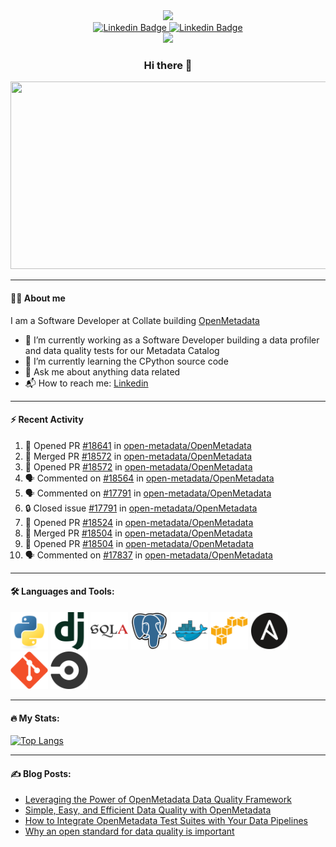 <div id="header" align="center">
  <img src="https://media.giphy.com/media/5eLDrEaRGHegx2FeF2/giphy.gif" width="100"/>
</div>
<div id="badges" align="center">
  <a href="https://www.linkedin.com/in/teddycrepineau/">
    <img src="https://shields.io/badge/Linkedin-blue?logo=linkedin&logoColor=white&style=for-the-badge" alt="Linkedin Badge"/>
  </a>
  <a href="https://medium.com/@teddycrpineau">
    <img src="https://shields.io/badge/Medium-black?logo=medium&logoColor=white&style=for-the-badge" alt="Linkedin Badge"/>
  </a>
</div>
<div align="center">
  <img src="https://komarev.com/ghpvc/?username=TeddyCr&color=blue&style=flat-square" />
</div>

<h3 align="center">
Hi there 👋
</h3>
<div align="center">
  <img src="https://media.giphy.com/media/L8K62iTDkzGX6/giphy.gif" width="600" height="300"/>
</div>

---

#### :technologist: About me
I am a Software Developer at Collate building <a href="https://open-metadata.org"/>OpenMetadata</a>
- 🔭 I’m currently working as a Software Developer building a data profiler and data quality tests for our Metadata Catalog
- 🐍 I’m currently learning the CPython source code
- 💬 Ask me about anything data related
- 📬 How to reach me: [Linkedin](https://shields.io/badge/Linkedin-blue?logo=linkedin&logoColor=white&style=for-the-badge)

---

#### ⚡️ Recent Activity
<!--START_SECTION:activity-->
1. 💪 Opened PR [#18641](https://github.com/open-metadata/OpenMetadata/pull/18641) in [open-metadata/OpenMetadata](https://github.com/open-metadata/OpenMetadata)
2. 🎉 Merged PR [#18572](https://github.com/open-metadata/OpenMetadata/pull/18572) in [open-metadata/OpenMetadata](https://github.com/open-metadata/OpenMetadata)
3. 💪 Opened PR [#18572](https://github.com/open-metadata/OpenMetadata/pull/18572) in [open-metadata/OpenMetadata](https://github.com/open-metadata/OpenMetadata)
4. 🗣 Commented on [#18564](https://github.com/open-metadata/OpenMetadata/pull/18564#issuecomment-2466187977) in [open-metadata/OpenMetadata](https://github.com/open-metadata/OpenMetadata)
5. 🗣 Commented on [#17791](https://github.com/open-metadata/OpenMetadata/issues/17791#issuecomment-2462359594) in [open-metadata/OpenMetadata](https://github.com/open-metadata/OpenMetadata)
6. 🔒 Closed issue [#17791](https://github.com/open-metadata/OpenMetadata/issues/17791) in [open-metadata/OpenMetadata](https://github.com/open-metadata/OpenMetadata)
7. 💪 Opened PR [#18524](https://github.com/open-metadata/OpenMetadata/pull/18524) in [open-metadata/OpenMetadata](https://github.com/open-metadata/OpenMetadata)
8. 🎉 Merged PR [#18504](https://github.com/open-metadata/OpenMetadata/pull/18504) in [open-metadata/OpenMetadata](https://github.com/open-metadata/OpenMetadata)
9. 💪 Opened PR [#18504](https://github.com/open-metadata/OpenMetadata/pull/18504) in [open-metadata/OpenMetadata](https://github.com/open-metadata/OpenMetadata)
10. 🗣 Commented on [#17837](https://github.com/open-metadata/OpenMetadata/pull/17837#issuecomment-2454520695) in [open-metadata/OpenMetadata](https://github.com/open-metadata/OpenMetadata)
<!--END_SECTION:activity-->

---

#### :hammer_and_wrench: Languages and Tools:
<div>
   <img src="https://github.com/devicons/devicon/blob/master/icons/python/python-original.svg" width="60" height="60"/>
   <img src="https://github.com/devicons/devicon/blob/master/icons/django/django-plain.svg" width="60" height="60"/>
   <img src="https://github.com/devicons/devicon/blob/master/icons/sqlalchemy/sqlalchemy-original.svg" width="60" height="60"/>
   <img src="https://github.com/devicons/devicon/blob/master/icons/postgresql/postgresql-original.svg" width="60" height="60"/>
   <img src="https://github.com/devicons/devicon/blob/master/icons/docker/docker-original.svg" width="60" height="60"/>
   <img src="https://github.com/devicons/devicon/blob/master/icons/amazonwebservices/amazonwebservices-original.svg" width="60" height="60"/>
   <img src="https://github.com/devicons/devicon/blob/master/icons/ansible/ansible-original.svg" width="60" height="60"/>
   <img src="https://github.com/devicons/devicon/blob/master/icons/git/git-original.svg" width="60" height="60"/>
   <img src="https://github.com/devicons/devicon/blob/master/icons/circleci/circleci-plain.svg" width="60" height="60"/>
</div>

---

#### 🔥 My Stats:
[![Top Langs](https://github-readme-stats.vercel.app/api/top-langs/?username=TeddyCr&layout=compact&hide=javascript,html,css)](https://github.com/anuraghazra/github-readme-stats)

---

#### ✍️ Blog Posts:
<!-- BLOG-POST-LIST:START -->
- [Leveraging the Power of OpenMetadata Data Quality Framework](https://blog.open-metadata.org/leveraging-the-power-of-openmetadata-data-quality-framework-385ba2d8eaf?source=rss-16e0670af08f------2)
- [Simple, Easy, and Efficient Data Quality with OpenMetadata](https://blog.open-metadata.org/simple-easy-and-efficient-data-quality-with-openmetadata-1c4e7d329364?source=rss-16e0670af08f------2)
- [How to Integrate OpenMetadata Test Suites with Your Data Pipelines](https://blog.open-metadata.org/how-to-integrate-openmetadata-test-suites-with-your-data-pipelines-d83fb55fa494?source=rss-16e0670af08f------2)
- [Why an open standard for data quality is important](https://blog.open-metadata.org/why-are-we-building-a-data-quality-standard-1753fae87259?source=rss-16e0670af08f------2)
<!-- BLOG-POST-LIST:END -->
